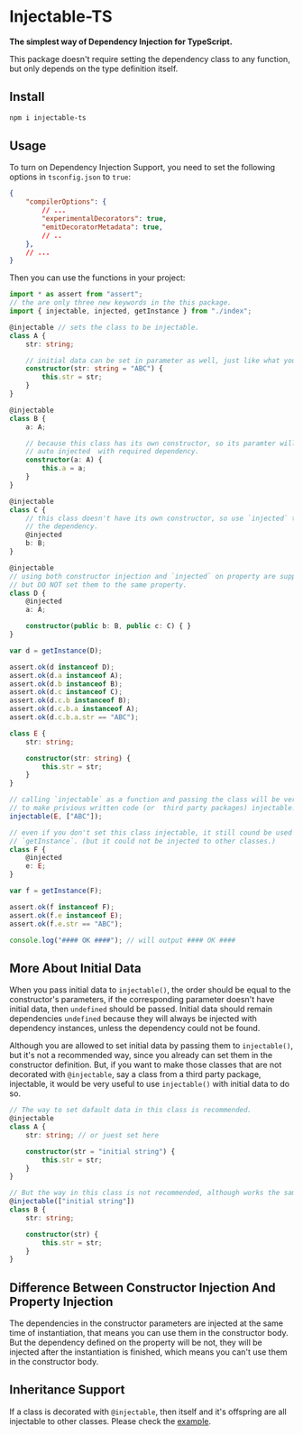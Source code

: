 # Injectable-TS

**The simplest way of Dependency Injection for TypeScript.**

This package doesn't require setting the dependency class to any function,
but only depends on the type definition itself.

## Install

```sh
npm i injectable-ts
```

## Usage

To turn on Dependency Injection Support, you need to set the following options
in `tsconfig.json` to `true`:

```json
{
    "compilerOptions": {
        // ...
        "experimentalDecorators": true,
        "emitDecoratorMetadata": true,
        // ..
    },
    // ...
}
```

Then you can use the functions in your project:

```typescript
import * as assert from "assert";
// the are only three new keywords in the this package.
import { injectable, injected, getInstance } from "./index";

@injectable // sets the class to be injectable.
class A {
    str: string;

    // initial data can be set in parameter as well, just like what you would do:
    constructor(str: string = "ABC") {
        this.str = str;
    }
}

@injectable
class B {
    a: A;

    // because this class has its own constructor, so its paramter will be 
    // auto injected  with required dependency.
    constructor(a: A) {
        this.a = a;
    }
}

@injectable
class C {
    // this class doesn't have its own constructor, so use `injected` to define
    // the dependency.
    @injected
    b: B;
}

@injectable
// using both constructor injection and `injected` on property are supported, 
// but DO NOT set them to the same property. 
class D {
    @injected
    a: A;

    constructor(public b: B, public c: C) { }
} 

var d = getInstance(D);

assert.ok(d instanceof D);
assert.ok(d.a instanceof A);
assert.ok(d.b instanceof B);
assert.ok(d.c instanceof C);
assert.ok(d.c.b instanceof B);
assert.ok(d.c.b.a instanceof A);
assert.ok(d.c.b.a.str == "ABC");

class E {
    str: string;

    constructor(str: string) {
        this.str = str;
    }
}

// calling `injectable` as a function and passing the class will be very useful 
// to make privious written code (or  third party packages) injectable.
injectable(E, ["ABC"]);

// even if you don't set this class injectable, it still cound be used by 
// `getInstance`. (but it could not be injected to other classes.)
class F {
    @injected
    e: E;
}

var f = getInstance(F);

assert.ok(f instanceof F);
assert.ok(f.e instanceof E);
assert.ok(f.e.str == "ABC");

console.log("#### OK ####"); // will output #### OK ####
```

## More About Initial Data

When you pass initial data to `injectable()`, the order should be equal to the 
constructor's parameters, if the corresponding parameter doesn't have initial 
data, then `undefined` should be passed. Initial data should remain dependencies
`undefined` because they will always be injected with dependency instances, 
unless the dependency could not be found.

Although you are allowed to set initial data by passing them to `injectable()`, 
but it's not a recommended way, since you already can set them in the 
constructor definition. But, if you want to make those classes that are not 
decorated with `@injectable`, say a class from a third party package, injectable,
it would be very useful to use `injectable()` with initial data to do so.

```typescript
// The way to set dafault data in this class is recommended.
@injectable
class A {
    str: string; // or juest set here

    constructor(str = "initial string") {
        this.str = str;
    }
}

// But the way in this class is not recommended, although works the same.
@injectable(["initial string"])
class B {
    str: string;

    constructor(str) {
        this.str = str;
    }
}
```

## Difference Between Constructor Injection And Property Injection

The dependencies in the constructor parameters are injected at the same time of 
instantiation, that means you can use them in the constructor body. But the 
dependency defined on the property will be not, they will be injected after the 
instantiation is finished, which means you can't use them in the constructor 
body.

## Inheritance Support

If a class is decorated with `@injectable`, then itself and it's offspring are 
all injectable to other classes. Please check the [example](./example-inheritance/index.ts).